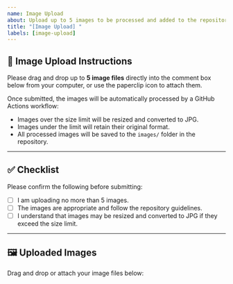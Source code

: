 ```yaml
---
name: Image Upload
about: Upload up to 5 images to be processed and added to the repository
title: "[Image Upload] "
labels: [image-upload]
---
```


## 📸 Image Upload Instructions

Please drag and drop up to **5 image files** directly into the comment box below from your computer, or use the paperclip icon to attach them.

Once submitted, the images will be automatically processed by a GitHub Actions workflow:
- Images over the size limit will be resized and converted to JPG.
- Images under the limit will retain their original format.
- All processed images will be saved to the `images/` folder in the repository.

---

## ✅ Checklist

Please confirm the following before submitting:

- [ ] I am uploading no more than 5 images.
- [ ] The images are appropriate and follow the repository guidelines.
- [ ] I understand that images may be resized and converted to JPG if they exceed the size limit.

---

## 🖼️ Uploaded Images

Drag and drop or attach your image files below:
